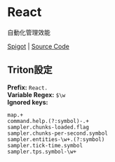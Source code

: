 # React

自動化管理效能

[Spigot](https://www.spigotmc.org/resources/react-smart-server-performance.21057/) | [Source Code](https://github.com/VolmitSoftware/React)

## Triton設定

**Prefix:** `React.`  
**Variable Regex:** `$\w`  
**Ignored keys:**

```
map.+
command.help.(?:symbol)-.+
sampler.chunks-loaded.flag
sampler.chunks-per-second.symbol
sampler.entities-\w+.(?:symbol)
sampler.tick-time.symbol
sampler.tps.symbol-\w+
```
